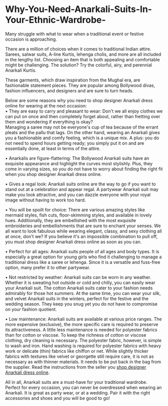# Why-You-Need-Anarkali-Suits-In-Your-Ethnic-Wardrobe-
Many struggle with what to wear when a traditional event or festive occasion is approaching. <br>

There are a million of choices when it comes to traditional Indian attire. Sarees, salwar suits, A-line Kurtis, lehenga cholis, and more are all included in the lengthy list. Choosing an item that is both appealing and comfortable might be challenging. The solution? Try the colorful, airy, and perennial Anarkali Kurtis. <br>

These garments, which draw inspiration from the Mughal era, are fashionable statement pieces. They are popular among Bollywood divas, fashion influencers, and designers and are sure to turn heads. <br>

Below are some reasons why you need to shop designer Anarkali dress online for wearing at the next occasion: <br>
•	They are easy to carry and pleasant to wear: Don't we all enjoy clothes we can put on once and then completely forget about, rather than fretting over them and wondering if everything is okay? <br>
Managing a saree may not be everyone's cup of tea because of the errant pleats and the pallu that lags. On the other hand, wearing an Anarkali gives you a fashionable and comfy feeling, which is a unique mix. A plus: you do not need to spend hours getting ready; you simply put it on and are essentially done, at least in terms of the attire. <br>

•	Anarkalis are figure-flattering: The Bollywood Anarkali suits have an exquisite appearance and highlight the curves most stylishly. Plus, they come in varying sizes, so you do not have to worry about finding the right fit when you shop designer Anarkali dress online. <br>

•	Gives a regal look: Anarkali suits online are the way to go if you want to stand out at a celebration and appear regal. A partywear Anarkali suit may make you look attractive, and you can dazzle everyone with your royal image without having to work too hard. <br>

•	You will be spoilt for choice: There are various amazing styles like mermaid styles, fish cuts, floor-skimming styles, and available in lovely hues. Additionally, they are embellished with the most exquisite embroideries and embellishments that are sure to enchant your senses. We all want to look fabulous while wearing elegant, classy, and sexy clothing all at once, don't we? If you believe it's an impossible combination to pull off, you must shop designer Anarkali dress online as soon as you can. <br>

•	Perfect for all ages: Anarkali suits people of all ages and body types. It is especially a great option for young girls who find it challenging to manage a traditional dress like a saree or lehenga. Since it is a versatile and fuss-free option, many prefer it to other partywear. <br>

•	Not restricted by weather: Anarkali suits can be worn in any weather. Whether it is sweating hot outside or cold and chilly, you can easily wear your Anarkali suit. The cotton Anarkali suits cater to your fashion needs admirably for those hot summers. At the same time, you can wear your silk, and velvet Anarkali suits in the winters, perfect for the festive and the wedding season. They keep you snug yet you do not have to compromise on your fashion quotient. <br>

•	Low maintenance: Anarkali suits are available at various price ranges. The more expensive (exclusive), the more specific care is required to preserve its attractiveness. A little less maintenance is needed for polyester fabrics than for cotton or viscose. To keep the richness of cotton or viscose clothing, dry cleaning is necessary. The polyester fabric, however, is simple to wash and iron. Hand washing is required for polyester fabrics with heavy work or delicate (thin) fabrics like chiffon or net. While slightly thicker fabrics with textures like velvet or georgette still require care, it is not as necessary as with thinner materials. It needs to be put back in the bag from the supplier. Read the instructions from the seller you <a href="https://chirosbyjigyasa.com/collections/salwar-suits-and-anarkali-suits">shop designer Anarkali dress online</a>. <br>

All in all, Anarkali suits are a must-have for your traditional wardrobe. Perfect for every occasion, you can never be overdressed when wearing an Anarkali. It is great as party wear, or at a wedding. Pair it with the right accessories and shoes and you will be good to go! <br>
